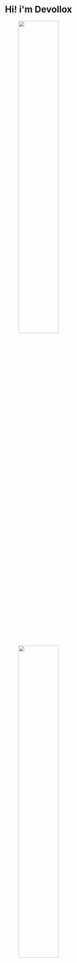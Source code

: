 <h1 align="center" >
     <a>Hi! i'm Devollox</a>
</h1>
<p align="center">
  <img height="50%" width="auto" src ="https://github-readme-stats.vercel.app/api?username=Devollox&show_icons=true&count_private=true&theme=dark&hide_border=true&hide=issues,contribs&bg_color=00000000">
  <img height="50%" width="auto" src ="https://github-readme-stats.vercel.app/api/top-langs/?username=Devollox&layout=compact&hide_border=true&theme=dark&bg_color=00000000&langs_count=6&hide=jupyter%20notebook,tex,css,php&exclude_repo=Pacman-AI">
</p>

<div align="center">
     
![Customized Card](https://github-readme-stats.vercel.app/api/pin?username=Devollox\&repo=My-way\&title_color=fff\&icon_color=f9f9f9\&text_color=9f9f9f\&bg_color=00000000&hide_border=true)
</div>

<div align="center">
<details>
<summary>More</summary>
<table width="2000">
<br/>
⠀<img height="100%" width="auto" src ="https://img.shields.io/badge/-JavaScript-090909?style=for-the-badge&logo=JavaScript&logoColor=E9D54D">⠀
<br/>
<img height="100%" width="auto" src ="https://img.shields.io/badge/-TypeScript-090909?style=for-the-badge&logo=TypeScript&logoColor=00000">
<img height="100%" width="auto" src ="https://img.shields.io/badge/-React-090909?style=for-the-badge&logo=React&logoColor=00000">
<img height="100%" width="auto" src ="https://img.shields.io/badge/-SASS-090909?style=for-the-badge&logo=SASS&logoColor=00000">
</details>
</div>

